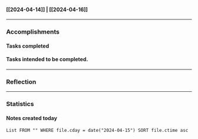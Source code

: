 #### [[2024-04-14]] | [[2024-04-16]]

---
### Accomplishments
#### Tasks completed

#### Tasks intended to be completed.

---
### Reflection

---
### Statistics
#### Notes created today
```dataview
List FROM "" WHERE file.cday = date("2024-04-15") SORT file.ctime asc
```